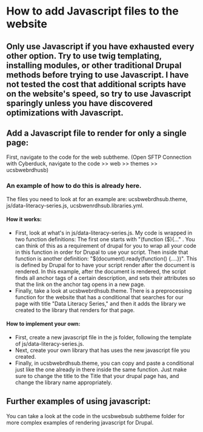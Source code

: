 # How to add Javascript files to the website

## Only use Javascript if you have exhausted every other option.  Try to use twig templating, installing modules, or other traditional Drupal methods before trying to use Javascript.  I have not tested the cost that additional scripts have on the website's speed, so try to use Javascript sparingly unless you have discovered optimizations with Javascript.  

## Add a Javascript file to render for only a single page:
First, navigate to the code for the web subtheme.  (Open SFTP Connection with Cyberduck, navigate to the code >> web >> themes >> ucsbwebrdhusb)

### An example of how to do this is already here.
The files you need to look at for an example are: ucsbwebrdhsub.theme, js/data-literacy-series.js, ucsbwenrdhsub.libraries.yml.
#### How it works:
- First, look at what's in js/data-literacy-series.js.  My code is wrapped in two function definitions: The first one starts with "(function ($){..." .   You can think of this as a requirement of drupal for you to wrap all your code in this function in order for Drupal to use your script.  Then inside that function is another definition: 
"$(document).ready(function() {....})".  This is defined by Drupal for to have your script render after the document is rendered.  In this example, after the document is rendered, the script finds all anchor tags of a certain description, and sets their attributes so that the link on the anchor tag opens in a new page.
- Finally, take a look at ucsbwebrdhsub.theme.  There is a preprocessing function for the website that has a conditional that searches for our page with title "Data Literacy Series," and then it adds the library we created to the library that renders for that page.  
#### How to implement your own:
- First, create a new javascript file in the js folder, following the template of  js/data-literacy-series.js.
- Next, create your own library that has uses the new javascript file you created.  
- Finally, in  ucsbwebrdhsub.theme, you can copy and paste a conditional just like the one already in there inside the same function.  Just make sure to change the title to the Title that your drupal page has,  and change the library name appropriately. 

## Further examples of using javascript:  
You can take a look at the code in the ucsbwebsub subtheme folder for more complex examples of rendering javascript for Drupal.
